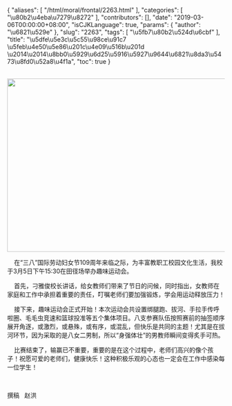{
    "aliases": [
        "/html/moral/frontal/2263.html"
    ],
    "categories": [
        "\u80b2\u4eba\u7279\u8272"
    ],
    "contributors": [],
    "date": "2019-03-06T00:00:00+08:00",
    "isCJKLanguage": true,
    "params": {
        "author": "\u6821\u529e"
    },
    "slug": "2263",
    "tags": [
        "\u5fb7\u80b2\u524d\u6cbf"
    ],
    "title": "\u5dfe\u5e3c\u5c55\u98ce\u91c7  \u5feb\u4e50\u5e86\u201c\u4e09\u516b\u201d \u2014\u2014\u8bb0\u5929\u6d25\u5916\u5927\u9644\u6821\u8da3\u5473\u8fd0\u52a8\u4f1a",
    "toc": true
}

    
<img
    src="https://cdn.tfls.online/mirror/full/d8752af6491f2f26a7b62b5087b8dbb175034681.jpg"
    style="display:block;margin-left:auto;margin-right:auto;"
    decoding="async"
    fetchpriority="auto"
    loading="lazy"
    height="400"
    width="600"
/>




    在“三八”国际劳动妇女节109周年来临之际，为丰富教职工校园文化生活，我校于3月5日下午15:30在田径场举办趣味运动会。




    首先，刁雅俊校长讲话，给女教师们带来了节日的问候，同时指出，女教师在家庭和工作中承担着重要的责任，叮嘱老师们要加强锻炼，学会用运动释放压力！




    接下来，趣味运动会正式开始！本次运动会共设置绑腿跑、拔河、手拉手传呼啦圈、毛毛虫竞速和篮球投准等五个集体项目。八支参赛队伍按照赛前的抽签顺序展开角逐，或激烈，或悬殊，或有序，或混乱，但快乐是共同的主题！尤其是在拔河环节，因为采取的是八女二男制，所以“身强体壮”的男教师瞬间变得炙手可热。




    比赛结束了，输赢已不重要，重要的是在这个过程中，老师们高兴的像个孩子！祝愿可爱的老师们，健康快乐！这种积极乐观的心态也一定会在工作中感染每一位学生！




 




撰稿   赵洪


